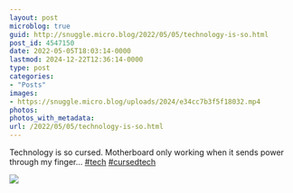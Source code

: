```yaml
---
layout: post
microblog: true
guid: http://snuggle.micro.blog/2022/05/05/technology-is-so.html
post_id: 4547150
date: 2022-05-05T18:03:14-0000
lastmod: 2024-12-22T12:36:14-0000
type: post
categories:
- "Posts"
images:
- https://snuggle.micro.blog/uploads/2024/e34cc7b3f5f18032.mp4
photos:
photos_with_metadata:
url: /2022/05/05/technology-is-so.html
---
```

<p>Technology is so cursed. Motherboard only working when it sends power through my finger… <a href="https://tech.lgbt/tags/tech" class="mention hashtag" rel="tag">#<span>tech</span></a> <a href="https://tech.lgbt/tags/cursedtech" class="mention hashtag" rel="tag">#<span>cursedtech</span></a></p>

<img src="uploads/2024/e34cc7b3f5f18032.mp4">
